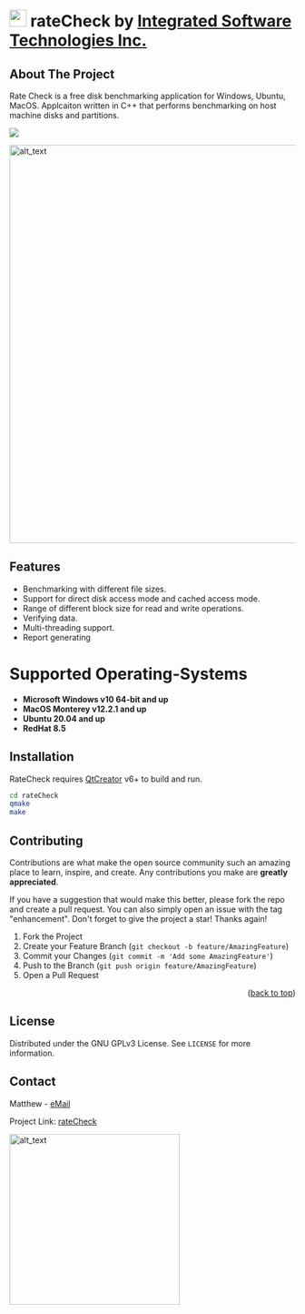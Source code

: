 # [<img alt="" width="30x" src="https://static.wixstatic.com/media/b3d4ff_6d86c4d4b77245d8894a815b759ed7fd~mv2.png/v1/fill/w_132,h_119,al_c,usm_0.66_1.00_0.01,enc_auto/logo.png" />](https://integratedsw.tech) rateCheck by [Integrated Software Technologies Inc.](https://integratedsw.tech)


<!-- ABOUT THE PROJECT -->
## About The Project
Rate Check is a free disk benchmarking application for Windows, Ubuntu, MacOS. Applcaiton written in C++ that performs benchmarking on host machine disks and partitions.

[<img src="https://en.wikipedia.org/wiki/Qt_(software)#/media/File:Qt_logo_2016.svg" />](https://www.qt.io/)

[<img alt="alt_text" width="700x" src="https://static.wixstatic.com/media/b3d4ff_9b0c9af0d16942ccbdca68ee79b7ff4c~mv2.gif" />](https://video.wixstatic.com/video/b3d4ff_9227c1b30bae445bb319db21a647fd96/720p/mp4/file.mp4)

## Features
- Benchmarking with different file sizes.
- Support for direct disk access mode and cached access mode.
- Range of different block size for read and write operations.
- Verifying data.
- Multi-threading support.
- Report generating

# Supported Operating-Systems
* **Microsoft Windows v10 64-bit and up**
* **MacOS Monterey v12.2.1 and up**
* **Ubuntu 20.04 and up**
* **RedHat 8.5**

## Installation

RateCheck requires [QtCreator](https://www.qt.io/) v6+ to build and run.


```sh
cd rateCheck
qmake
make
```

## Contributing

Contributions are what make the open source community such an amazing place to learn, inspire, and create. Any contributions you make are **greatly appreciated**.

If you have a suggestion that would make this better, please fork the repo and create a pull request. You can also simply open an issue with the tag "enhancement".
Don't forget to give the project a star! Thanks again!

1. Fork the Project
2. Create your Feature Branch (`git checkout -b feature/AmazingFeature`)
3. Commit your Changes (`git commit -m 'Add some AmazingFeature'`)
4. Push to the Branch (`git push origin feature/AmazingFeature`)
5. Open a Pull Request

<p align="right">(<a href="#top">back to top</a>)</p>


## License

Distributed under the GNU GPLv3 License. See `LICENSE` for more information.


## Contact

Matthew - [eMail](mailto:matt@integratedsw.tech?subject=rateCheck)

Project Link: [rateCheck](https://github.com/mathieeo/rateCheck)

[<img alt="alt_text" width="300x" src="https://static.wixstatic.com/media/b3d4ff_fd5635e886fa4ff1ab24e822f2fc4bbc~mv2.gif" />](https://integratedsw.tech)
